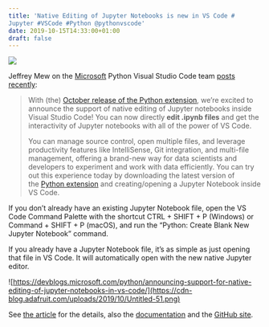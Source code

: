 ```yaml
---
title: 'Native Editing of Jupyter Notebooks is new in VS Code #
Jupyter #VSCode #Python @pythonvscode'
date: 2019-10-15T14:33:00+01:00
draft: false
---
```


![](https://devblogs.microsoft.com/python/wp-content/uploads/sites/12/2019/10/variable_explorer.gif)

Jeffrey Mew on the [Microsoft](https://twitter.com/pythonvscode) Python Visual Studio Code team [posts recently](https://devblogs.microsoft.com/python/announcing-support-for-native-editing-of-jupyter-notebooks-in-vs-code/):

> With (the) [October release of the Python extension](https://devblogs.microsoft.com/python/python-in-visual-studio-code-october-2019-release/), we’re excited to announce the support of native editing of Jupyter notebooks inside Visual Studio Code! You can now directly **edit .ipynb files** and get the interactivity of Jupyter notebooks with all of the power of VS Code.
> 
> You can manage source control, open multiple files, and leverage productivity features like IntelliSense, Git integration, and multi-file management, offering a brand-new way for data scientists and developers to experiment and work with data efficiently. You can try out this experience today by downloading the latest version of the [Python extension](https://marketplace.visualstudio.com/items?itemName=ms-python.python) and creating/opening a Jupyter Notebook inside VS Code.

If you don’t already have an existing Jupyter Notebook file, open the VS Code Command Palette with the shortcut CTRL + SHIFT + P (Windows) or Command + SHIFT + P (macOS), and run the “Python: Create Blank New Jupyter Notebook” command.

If you already have a Jupyter Notebook file, it’s as simple as just opening that file in VS Code. It will automatically open with the new native Jupyter editor.

![https://devblogs.microsoft.com/python/announcing-support-for-native-editing-of-jupyter-notebooks-in-vs-code/](https://cdn-blog.adafruit.com/uploads/2019/10/Untitled-51.png)

See [the article](https://devblogs.microsoft.com/python/announcing-support-for-native-editing-of-jupyter-notebooks-in-vs-code/) for the details, also the [documentation](https://code.visualstudio.com/docs/python/jupyter-support) and the [GitHub site](https://github.com/microsoft/vscode-python/issues).